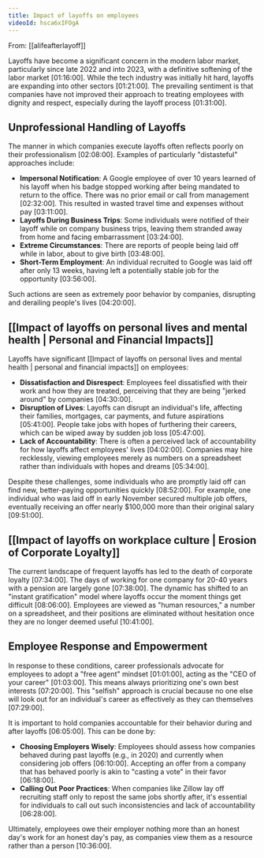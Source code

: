 ```yaml
---
title: Impact of layoffs on employees
videoId: hsca6xIFOgA
---
```


From: [[alifeafterlayoff]] <br/> 

Layoffs have become a significant concern in the modern labor market, particularly since late 2022 and into 2023, with a definitive softening of the labor market <a class="yt-timestamp" data-t="01:16:00">[01:16:00]</a>. While the tech industry was initially hit hard, layoffs are expanding into other sectors <a class="yt-timestamp" data-t="01:21:00">[01:21:00]</a>. The prevailing sentiment is that companies have not improved their approach to treating employees with dignity and respect, especially during the layoff process <a class="yt-timestamp" data-t="01:31:00">[01:31:00]</a>.

## Unprofessional Handling of Layoffs

The manner in which companies execute layoffs often reflects poorly on their professionalism <a class="yt-timestamp" data-t="02:08:00">[02:08:00]</a>. Examples of particularly "distasteful" approaches include:

*   **Impersonal Notification**: A Google employee of over 10 years learned of his layoff when his badge stopped working after being mandated to return to the office. There was no prior email or call from management <a class="yt-timestamp" data-t="02:32:00">[02:32:00]</a>. This resulted in wasted travel time and expenses without pay <a class="yt-timestamp" data-t="03:11:00">[03:11:00]</a>.
*   **Layoffs During Business Trips**: Some individuals were notified of their layoff while on company business trips, leaving them stranded away from home and facing embarrassment <a class="yt-timestamp" data-t="03:24:00">[03:24:00]</a>.
*   **Extreme Circumstances**: There are reports of people being laid off while in labor, about to give birth <a class="yt-timestamp" data-t="03:48:00">[03:48:00]</a>.
*   **Short-Term Employment**: An individual recruited to Google was laid off after only 13 weeks, having left a potentially stable job for the opportunity <a class="yt-timestamp" data-t="03:56:00">[03:56:00]</a>.

Such actions are seen as extremely poor behavior by companies, disrupting and derailing people's lives <a class="yt-timestamp" data-t="04:20:00">[04:20:00]</a>.

## [[Impact of layoffs on personal lives and mental health | Personal and Financial Impacts]]

Layoffs have significant [[Impact of layoffs on personal lives and mental health | personal and financial impacts]] on employees:
*   **Dissatisfaction and Disrespect**: Employees feel dissatisfied with their work and how they are treated, perceiving that they are being "jerked around" by companies <a class="yt-timestamp" data-t="04:30:00">[04:30:00]</a>.
*   **Disruption of Lives**: Layoffs can disrupt an individual's life, affecting their families, mortgages, car payments, and future aspirations <a class="yt-timestamp" data-t="05:41:00">[05:41:00]</a>. People take jobs with hopes of furthering their careers, which can be wiped away by sudden job loss <a class="yt-timestamp" data-t="05:47:00">[05:47:00]</a>.
*   **Lack of Accountability**: There is often a perceived lack of accountability for how layoffs affect employees' lives <a class="yt-timestamp" data-t="04:02:00">[04:02:00]</a>. Companies may hire recklessly, viewing employees merely as numbers on a spreadsheet rather than individuals with hopes and dreams <a class="yt-timestamp" data-t="05:34:00">[05:34:00]</a>.

Despite these challenges, some individuals who are promptly laid off can find new, better-paying opportunities quickly <a class="yt-timestamp" data-t="08:52:00">[08:52:00]</a>. For example, one individual who was laid off in early November secured multiple job offers, eventually receiving an offer nearly $100,000 more than their original salary <a class="yt-timestamp" data-t="09:51:00">[09:51:00]</a>.

## [[Impact of layoffs on workplace culture | Erosion of Corporate Loyalty]]

The current landscape of frequent layoffs has led to the death of corporate loyalty <a class="yt-timestamp" data-t="07:34:00">[07:34:00]</a>. The days of working for one company for 20-40 years with a pension are largely gone <a class="yt-timestamp" data-t="07:38:00">[07:38:00]</a>. The dynamic has shifted to an "instant gratification" model where layoffs occur the moment things get difficult <a class="yt-timestamp" data-t="08:06:00">[08:06:00]</a>. Employees are viewed as "human resources," a number on a spreadsheet, and their positions are eliminated without hesitation once they are no longer deemed useful <a class="yt-timestamp" data-t="10:41:00">[10:41:00]</a>.

## Employee Response and Empowerment

In response to these conditions, career professionals advocate for employees to adopt a "free agent" mindset <a class="yt-timestamp" data-t="01:01:00">[01:01:00]</a>, acting as the "CEO of your career" <a class="yt-timestamp" data-t="01:03:00">[01:03:00]</a>. This means always prioritizing one's own best interests <a class="yt-timestamp" data-t="07:20:00">[07:20:00]</a>. This "selfish" approach is crucial because no one else will look out for an individual's career as effectively as they can themselves <a class="yt-timestamp" data-t="07:29:00">[07:29:00]</a>.

It is important to hold companies accountable for their behavior during and after layoffs <a class="yt-timestamp" data-t="06:05:00">[06:05:00]</a>. This can be done by:
*   **Choosing Employers Wisely**: Employees should assess how companies behaved during past layoffs (e.g., in 2020) and currently when considering job offers <a class="yt-timestamp" data-t="06:10:00">[06:10:00]</a>. Accepting an offer from a company that has behaved poorly is akin to "casting a vote" in their favor <a class="yt-timestamp" data-t="06:18:00">[06:18:00]</a>.
*   **Calling Out Poor Practices**: When companies like Zillow lay off recruiting staff only to repost the same jobs shortly after, it's essential for individuals to call out such inconsistencies and lack of accountability <a class="yt-timestamp" data-t="06:28:00">[06:28:00]</a>.

Ultimately, employees owe their employer nothing more than an honest day's work for an honest day's pay, as companies view them as a resource rather than a person <a class="yt-timestamp" data-t="10:36:00">[10:36:00]</a>.